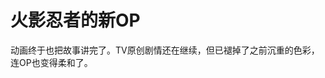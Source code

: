 # 火影忍者的新OP



动画终于也把故事讲完了。TV原创剧情还在继续，但已褪掉了之前沉重的色彩，连OP也变得柔和了。

<div id="music">
</div>

<script>
const t = `<iframe frameborder="no" border="0" marginwidth="0" marginheight="0" width=298 height=52 src="https://music.163.com/outchain/player?type=2&id=436487388&auto=0&height=32"></iframe>`;

function mountMusic() {
    const d = document.querySelector("#music");
    d.innerHTML = t;
}

window.addEventListener("load", mountMusic);
</script>
